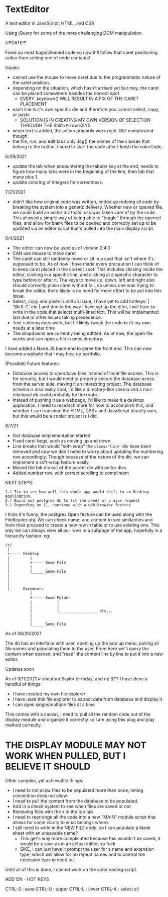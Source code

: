 # TextEditor

A text editor in JavaScript, HTML, and CSS

Using jQuery for some of the more challenging DOM manipulation.

UPDATE!!!

Fixed up most bugs/cleaned code so now it'll follow that caret positioning rather then setting end of node contents!

Issues: 
- cannot use the mouse to move caret due to the programmatic nature of the caret position.
- depending on the situation, which hasn't arrised yet but may, the caret can be placed somewhere besides the correct spot
    - EVERY .keydown() WILL RESULT IN A FIX OF THE CARET PLACEMENT
- each line is it's own specific div and therefore you cannot select, copy, or paste
    - SOLUTION IS IN CREATING MY OWN VERSION OF SELECTION THROUGH THE Shift+Arrow KEYS
- when text is added, the colors primarily work right. Still complicated though.
- the file, run, and edit tabs only .log() the names of the classes that belong to the button. I need to start the code after I finish the colorCode.

6/29/2021
- update the tab when encountering the tabular key at the end, needs to figure how many tabs were in the beginning of the line, then tab that many plus 1.
- update coloring of integers for correctness.

7/21/2021
- didn't like how original code was written, ended up redoing all code by breaking the system into a generic delivery. Whether new or opened file, we could build an editor div thats' css was taken care of by the code. This allowed a simple way of being able to "toggle" through the opened files, and allow for blank files to be opened and correctly set up to be updated via an editor script that's pulled into the main display script. 

8/4/2021
- The editor can now be used as of version 2.4.0
- CAN use mouse to move caret
- The caret can still randomly move or sit in a spot that isn't where it's supposed to be. As of now I have made every precaution I can think of to keep caret placed in the correct spot. This includes clicking inside the editor, clicking in a specific line, and clicking at a specific character to type before or after it. The keys to move up, down, left and right also should correctly place caret without fail, so unless one was trying to break the editor, there likely is no need for more effort to be put into this issue.
- Select, copy and paste is still an issue, I have yet to add hotkeys: | 'Shift-C' etc | and due to the way I have set up the ditor, I will have to write in the code that selects multi-lined text. This will be implemented last due to other issues taking precedence.
- Text coloring does work, but I'll likely tweak the code to fit my own needs at a later time
- The dropdowns are currently being editted. As of now, the open file works and can open a file in ones directory.

I have added a Node.JS back-end to serve the front end. This can now become a website that I may host on portfolio.

(Possible) Future features:
- Database access to open/save files instead of local file access. This is for security, but I would need to properly secure the database acess from the server side, making it an interesting project. The database schema is also really cool, I'd like a directory-like shema and a non-relational db could probably be the route.
- Instead of pushing it as a webpage, I'd like to make it a desktop application. I need to research more for how to accomplish this, and whether I can transition the HTML, CSS< and JavaScript directly over, but this would be a cooler project is I did.


8/7/21
- Got database imlplementation started
- Fixed caret bugs, such as moving up and down
- Line breaks that would "soft-wrap" the `class='line'` div have been removed and now we don't need to worry about updating the numbering row accordingly. Though because of the nature of the div, we can implement a soft-wrap feature easily.
- Moved the tab div out of the parent div with editor divs
- Added number row, with correct scrolling to compliment

NEXT STEPS:

    1.) Try to see how well this whole app would shift to an Desktop application.
    2.) Build out postgres db to fit the needs of a ajax request
    3.) Depending on 1), continue with a web-browser feature

I think it's funny, the postgres Open feature can be used along with the FileReader obj. We can check name, and content to see similarities and from their proceed to create a new row in table or to use existing one. This way we can always view all our rows in a subpage of the app, hopefully in a hierarchy fashion. eg:

    /c/
     |
     +----- Desktop
     |         |
     |         +----- Some File
     |         |
     |         |_____ Some File
     |
     |
     |
     |_____ Documents
               |
               +----- Some Folder
               |           |
               |           |
               |           |_________________ etc...
               |           
               |           
               |_____ Some File

As of 08/20/2021

The db has an interface with user, opening up the pop up menu, pulling all file names and populating them to the user. From here we'll query the content when opened, and "read" the content line by line to put it into a new editor.

Updates soon

As of 9/11/2021  # shoutout Saylor birthday, and rip 9/11
I have done a handful of things:
- I have created my own file explorer
- I have used this file explorer to extract data from database and display it
- I can open single/multiple files at a time

This comes with a caveat, I need to pull all the random code out of the display module and organize it correctly so I am using this plug and play method correctly.

# THE DISPLAY MODULE MAY NOT WORK WHEN PULLED, BUT I BELIEVE IT SHOULD

Other complex, yet achievable things:
- I need to not allow files to be populated more than once, nming convention does not allow.
- I need to pull the content from the database to be populated.
- Add in a check system to see when files are saved or not
- Removing files with the x in the top tab
- I need to rearrange all the code into a new "MAIN" module script that allows for some clarity to what belongs where.
- I still need to write in the NEW FILE code, so I can populate a blank sheet with an unsavable name? 
    - This get's way more complicated because this wouldn't be saved, it would be a save as in an actual editor, so fuck
    - SIKE, I can just have it prompt the user for a name and extension type, which will allow for no repeat names and to control the extension type in need be.


Until all of this is done, I cannot work on the color coding script. 


ADD ON - HOT KEYS

CTRL-S : save
CTRL-U : upper
CTRL-L : lower
CTRL-A : select all
